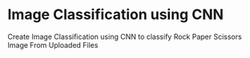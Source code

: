 # Image Classification using CNN 
 Create Image Classification using CNN to classify Rock Paper Scissors Image From Uploaded Files
